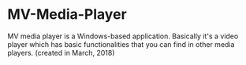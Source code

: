 # MV-Media-Player
MV media player is a Windows-based application. Basically it's a video player which has basic functionalities that you can find in other media players. (created in March, 2018)
